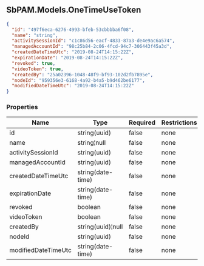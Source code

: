 
<h2 id="tocS_SbPAM.Models.OneTimeUseToken">SbPAM.Models.OneTimeUseToken</h2>

<a id="schemasbpam.models.onetimeusetoken"></a>
<a id="schema_SbPAM.Models.OneTimeUseToken"></a>
<a id="tocSsbpam.models.onetimeusetoken"></a>
<a id="tocssbpam.models.onetimeusetoken"></a>

```json
{
  "id": "497f6eca-6276-4993-bfeb-53cbbbba6f08",
  "name": "string",
  "activitySessionId": "c1c86d56-eacf-4833-87a3-de4e9ac6a574",
  "managedAccountId": "98c25b84-2c06-4fcd-94c7-306443f45a3d",
  "createdDateTimeUtc": "2019-08-24T14:15:22Z",
  "expirationDate": "2019-08-24T14:15:22Z",
  "revoked": true,
  "videoToken": true,
  "createdBy": "25a02396-1048-48f9-bf93-102d2fb7895e",
  "nodeId": "959356e3-6168-4a92-b4a5-b9d462be6177",
  "modifiedDateTimeUtc": "2019-08-24T14:15:22Z"
}

```

### Properties

|Name|Type|Required|Restrictions|Description|
|---|---|---|---|---|
|id|string(uuid)|false|none|none|
|name|string¦null|false|none|none|
|activitySessionId|string(uuid)|false|none|none|
|managedAccountId|string(uuid)|false|none|none|
|createdDateTimeUtc|string(date-time)|false|none|none|
|expirationDate|string(date-time)|false|none|none|
|revoked|boolean|false|none|none|
|videoToken|boolean|false|none|none|
|createdBy|string(uuid)¦null|false|none|none|
|nodeId|string(uuid)|false|none|none|
|modifiedDateTimeUtc|string(date-time)|false|none|none|



